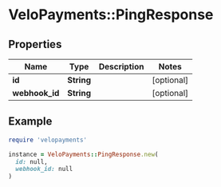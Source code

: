 # VeloPayments::PingResponse

## Properties

| Name | Type | Description | Notes |
| ---- | ---- | ----------- | ----- |
| **id** | **String** |  | [optional] |
| **webhook_id** | **String** |  | [optional] |

## Example

```ruby
require 'velopayments'

instance = VeloPayments::PingResponse.new(
  id: null,
  webhook_id: null
)
```

